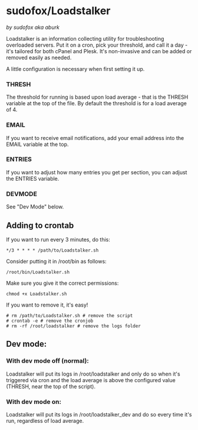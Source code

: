 # sudofox/Loadstalker
_by sudofox aka aburk_

Loadstalker is an information collecting utility for troubleshooting overloaded servers. Put it on a cron, pick your threshold, and call it a day - it's tailored for both cPanel and Plesk. It's non-invasive and can be added or removed easily as needed.

A little configuration is necessary when first setting it up.

### THRESH
The threshold for running is based upon load average - that is the THRESH variable at the top of the file. By default the threshold is for a load average of 4.

### EMAIL
If you want to receive email notifications, add your email address into the EMAIL variable at the top.

### ENTRIES
If you want to adjust how many entries you get per section, you can adjust the ENTRIES variable.

### DEVMODE
See "Dev Mode" below.

## Adding to crontab

If you want to run every 3 minutes, do this:

```
*/3 * * * * /path/to/Loadstalker.sh
```

Consider putting it in /root/bin as follows:

```
/root/bin/Loadstalker.sh
```

Make sure you give it the correct permissions:

```
chmod +x Loadstalker.sh
```

If you want to remove it, it's easy!

```
# rm /path/to/Loadstalker.sh # remove the script
# crontab -e # remove the cronjob
# rm -rf /root/loadstalker # remove the logs folder
```

## Dev mode:

### With dev mode off (normal):  

Loadstalker will put its logs in /root/loadstalker and only do so when it's triggered via cron and the load average is above the configured value (THRESH, near the top of the script).

### With dev mode on:

Loadstalker will put its logs in /root/loadstalker_dev and do so every time it's run, regardless of load average.

